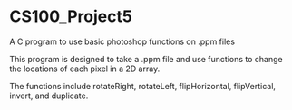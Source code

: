 # CS100_Project5
A C program to use basic photoshop functions on .ppm files

This program is designed to take a .ppm file and use functions to change the locations of each pixel in a 2D array.

The functions include rotateRight, rotateLeft, flipHorizontal, flipVertical, invert, and duplicate.
